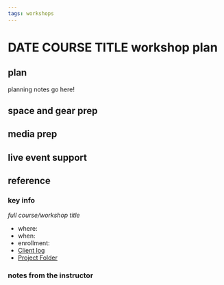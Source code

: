 ```yaml
---
tags: workshops
---
```

# DATE COURSE TITLE workshop plan

## plan
planning notes go here!
## space and gear prep
## media prep
## live event support
## reference
### key info
*full course/workshop title*
* where: 
* when: 
* enrollment: 
* [Client log]()
* [Project Folder]()

### notes from the instructor
